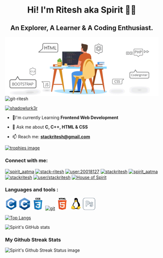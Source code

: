 <h1 align="center">Hi! I'm Ritesh aka Spirit 👨‍💻</h1>
<h2 align="center">An Explorer, A Learner & A Coding Enthusiast.  </h2>

<img align="right" alt="Coding" src="developer-gif.gif">
<p align="left"> <img src="https://komarev.com/ghpvc/?username=git-ritesh&label=Profile%20views&color=0e75b6&style=flat" alt="git-ritesh" /> </p>

<!-- Twitter Handle -->
<p align="left"> <a href="https://twitter.com/shadowlurk3r" target="blank"><img src="https://img.shields.io/twitter/follow/shadowlurk3r?logo=twitter&style=for-the-badge" alt="shadowlurk3r" /></a> </p>

- 🌱I'm currently Learning **Frontend Web Development**

- 💬 Ask me about **C, C++, HTML & CSS**

- 📫 Reach me: **stackritesh@gmail.com**

<!-- Github Trophies -->
<a style="display=inline;" href="https://github.com/ryo-ma/github-profile-trophy"> <img src="https://github-profile-trophy.vercel.app/?username=ryo-ma&theme=matrix" alt="trophies image"> </a>

<h3>Connect with me: </h3>
<p>
<a href="https://twitter.com/shadowlurk3r" target="blank"><img align="center" src="https://raw.githubusercontent.com/rahuldkjain/github-profile-readme-generator/master/src/images/icons/Social/twitter.svg" alt="spirit_aatma" height="30" width="40" /></a>
<a href="https://linkedin.com/in/stackritesh" target="blank"><img align="center" src="https://raw.githubusercontent.com/rahuldkjain/github-profile-readme-generator/master/src/images/icons/Social/linked-in-alt.svg" alt="stack-ritesh" height="30" width="40" /></a>
<a href="https://stackoverflow.com/users/20018127/ritesh-kumar" target="blank"><img align="center" src="https://raw.githubusercontent.com/rahuldkjain/github-profile-readme-generator/master/src/images/icons/Social/stack-overflow.svg" alt="user:20018127" height="30" width="40" /></a>
<a href="https://codesandbox.com/stackritesh" target="blank"><img align="center" src="https://raw.githubusercontent.com/rahuldkjain/github-profile-readme-generator/master/src/images/icons/Social/codesandbox.svg" alt="stackritesh" height="30" width="40" /></a>
<a href="https://instagram.com/spirit_aatma" target="blank"><img align="center" src="https://raw.githubusercontent.com/rahuldkjain/github-profile-readme-generator/master/src/images/icons/Social/instagram.svg" alt="spirit_aatma" height="30" width="40" /></a>
<a href="https://www.hackerrank.com/stackritesh" target="blank"><img align="center" src="https://raw.githubusercontent.com/rahuldkjain/github-profile-readme-generator/master/src/images/icons/Social/hackerrank.svg" alt="stackritesh" height="30" width="40" /></a>
<a href="https://auth.geeksforgeeks.org/user/user/stackritesh" target="blank"><img align="center" src="https://raw.githubusercontent.com/rahuldkjain/github-profile-readme-generator/master/src/images/icons/Social/geeks-for-geeks.svg" alt="user/stackritesh" height="30" width="40" /></a>
<a href="https://discord.gg/rGV27gNKMs" target="blank"><img align="center" src="https://raw.githubusercontent.com/rahuldkjain/github-profile-readme-generator/master/src/images/icons/Social/discord.svg" alt="House of Spirit" height="30" width="40" /></a>
</p>

### Languages and tools :

<p align="left">
<a href="https://www.cprogramming.com/" target="_blank" rel="noreferrer"><img src="https://raw.githubusercontent.com/devicons/devicon/master/icons/c/c-original.svg" alt="c" width="40" height="40"></a>
<a href="https://www.w3schools.com/cpp/" target="_blank" rel="noreferrer"><img src="https://raw.githubusercontent.com/devicons/devicon/master/icons/cplusplus/cplusplus-original.svg" alt="cplusplus" width="40" height="40"></a>
<a href="https://www.w3schools.com/css/" target="_blank" rel="noreferrer"><img src="https://raw.githubusercontent.com/devicons/devicon/master/icons/css3/css3-original-wordmark.svg" alt="css3" width="40" height="40"></a>
<a href="https://git-scm.com/" target="_blank" rel="noreferrer"><img src="https://www.vectorlogo.zone/logos/git-scm/git-scm-icon.svg" alt="git" width="40" height="40"/></a>
<a href="https://www.w3.org/html/" target="_blank" rel="noreferrer"><img src="https://raw.githubusercontent.com/devicons/devicon/master/icons/html5/html5-original-wordmark.svg" alt="html5" width="40" height="40"></a>
<a href="https://www.linux.org/" target="_blank" rel="noreferrer"><img src="https://raw.githubusercontent.com/devicons/devicon/master/icons/linux/linux-original.svg" alt="linux" width="40" height="40"></a>
<a href="https://www.photoshop.com/en" target="_blank" rel="noreferrer"><img src="https://raw.githubusercontent.com/devicons/devicon/master/icons/photoshop/photoshop-line.svg" alt="photoshop" width="40" height="40"></a>
</p>

<!-- Top Languages-->
[![Top Langs](https://github-readme-stats.vercel.app/api/top-langs/?username=git-ritesh&layout=compact&theme=chartreuse-dark)](https://github.com/anuraghazra/github-readme-stats)

<!-- Github Stats -->
![Spirit's GitHub stats](https://github-readme-stats.vercel.app/api?username=git-ritesh&theme=chartreuse-dark&show_icons=true)

### My Github Streak Stats
<img src="https://github-readme-streak-stats.herokuapp.com/?user=git-ritesh&theme=chartreuse-dark" alt="Spirit's Github Streak Status image">
